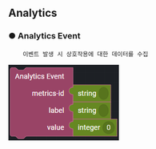 ## Analytics

### ● Analytics Event

        이벤트 발생 시 상호작용에 대한 데이터를 수집

![](../img/assets/image%20%28257%29.png)
